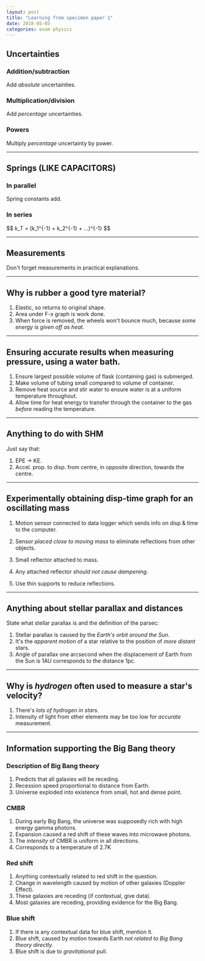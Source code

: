 ```yaml
---
layout: post
title: "Learning from specimen paper 1"
date: 2018-05-05
categories: exam physics
---
```


## Uncertainties

### Addition/subtraction

Add *absolute* uncertainties.

### Multiplication/division

Add *percentage* uncertainties.

### Powers

Multiply *percentage* uncertainty by power.

---

## Springs (LIKE CAPACITORS)

### In parallel

Spring constants add. 

### In series

\$$ k_T = (k_1^{-1} + k_2^{-1} + ...)^{-1} $$

---

## Measurements

Don't forget measurements in practical explanations.

---

## Why is rubber a good tyre material?

1. Elastic, so returns to original shape.
2. Area under F-x graph is work done.
3. When force is removed, the wheels won't bounce much, because *some energy is given off as heat*.

---

## Ensuring accurate results when measuring pressure, using a water bath.

1. Ensure largest possible volume of flask (containing gas) is submerged.
2. Make volume of tubing small compared to volume of container.
3. Remove heat source and stir water to ensure water is at a uniform temperature throughout.
4. Allow time for heat energy to transfer through the container to the gas *before* reading the temperature.

---

## Anything to do with SHM

Just say that:

1. EPE -> KE.
2. Accel. prop. to disp. from centre, in opposite direction, towards the centre.

---

## Experimentally obtaining disp-time graph for an oscillating mass

1. Motion sensor connected to data logger which sends info on disp & time to the computer.
2. Sensor *placed close to moving mass* to eliminate reflections from other objects.
3. Small reflector attached to mass.

4. Any attached reflector *should not cause dampening*.
5. Use thin supports to reduce reflections.

---

## Anything about stellar parallax and distances

State what stellar parallax is and the definition of the parsec:

1. Stellar parallax is caused by the *Earth's orbit around the Sun*.
2. It's the *apparent motion* of a star relative to the position of *more distant* stars.
3. Angle of parallax one arcsecond when the displacement of Earth from the Sun is 1AU corresponds to the distance 1pc.

---

## Why is *hydrogen* often used to measure a star's velocity?

1. There's *lots of hydrogen in stars*.
2. Intensity of light from other elements may be too low for *accurate* measurement.

---

## Information supporting the Big Bang theory

### Description of Big Bang theory

1. Predicts that all galaxies will be receding.
2. Recession speed proportional to distance from Earth.
3. Universe exploded into existence from small, hot and dense point.

### CMBR

1. During early Big Bang, the universe was supposedly rich with high energy gamma photons.
2. Expansion caused a red shift of these waves into microwave photons.
3. The *intensity* of CMBR is uniform in all directions.
4. Corresponds to a temperature of 2.7K

### Red shift

1. Anything contextually related to red shift in the question.
2. Change in wavelength caused by motion of other galaxies (Doppler Effect).
3. These galaxies are receding (if contextual, give data).
4. Most galaxies are receding, providing evidence for the Big Bang.

### Blue shift

1. If there is any contextual data for blue shift, mention it.
2. Blue shift, caused by motion towards Earth *not related to Big Bang theory directly*.
3. Blue shift is due to *gravitational* pull.
